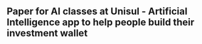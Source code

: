 ## Paper for AI classes at Unisul - Artificial Intelligence app to help people build their investment wallet
